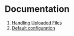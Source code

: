# Documentation

1. [Handling Uploaded Files](./001_handling_uploaded_files.md)
1. [Default configuration](./003_configuration.md)

